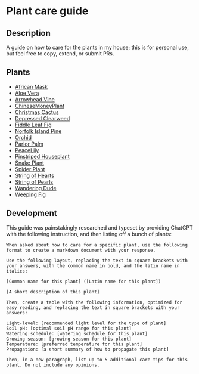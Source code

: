 # Plant care guide

## Description

A guide on how to care for the plants in my house; this is for personal use, but feel free to copy, extend, or submit PRs.

## Plants

- [African Mask](./pages/AfricanMask.md)
- [Aloe Vera](./pages/AloeVera.md)
- [Arrowhead Vine](./pages/ArrowheadVine.md)
- [ChineseMoneyPlant](./pages/ChineseMoneyPlant.md)
- [Christmas Cactus](./pages/ChristmasCactus.md)
- [Depressed Clearweed](./pages/DepressedClearweed.md)
- [Fiddle Leaf Fig](./pages/FiddleLeafFig.md)
- [Norfolk Island Pine](./pages/NorfolkIslandPine.md)
- [Orchid](./pages/Orchid.md)
- [Parlor Palm](./pages/ParlorPalm.md)
- [PeaceLily](./pages/PeaceLily.md)
- [Pinstriped Houseplant](./pages/PinstripedHouseplant.md)
- [Snake Plant](./pages/SnakePlant.md)
- [Spider Plant](./pages/SpiderPlant.md)
- [String of Hearts](./pages/StringOfHearts.md)
- [String of Pearls](./pages/StringOfPearls.md)
- [Wandering Dude](./pages/WanderingDude.md)
- [Weeping Fig](./pages/WeepingFig.md)

## Development

This guide was painstakingly researched and typeset by providing ChatGPT with the following instruction, and then listing off a bunch of plants:

```text
When asked about how to care for a specific plant, use the following format to create a markdown document with your response.

Use the following layout, replacing the text in square brackets with your answers, with the common name in bold, and the latin name in italics:

[Common name for this plant] ([Latin name for this plant])

[A short description of this plant]

Then, create a table with the following information, optimized for easy reading, and replacing the text in square brackets with your answers:

Light-level: [recommended light level for the type of plant]
Soil pH: [optimal soil pH range for this plant]
Watering schedule: [watering schedule for this plant]
Growing season: [growing season for this plant]
Temperature: [preferred temperature for this plant]
Propagation: [a short summary of how to propagate this plant]

Then, in a new paragraph, list up to 5 additional care tips for this plant. Do not include any opinions.
```
